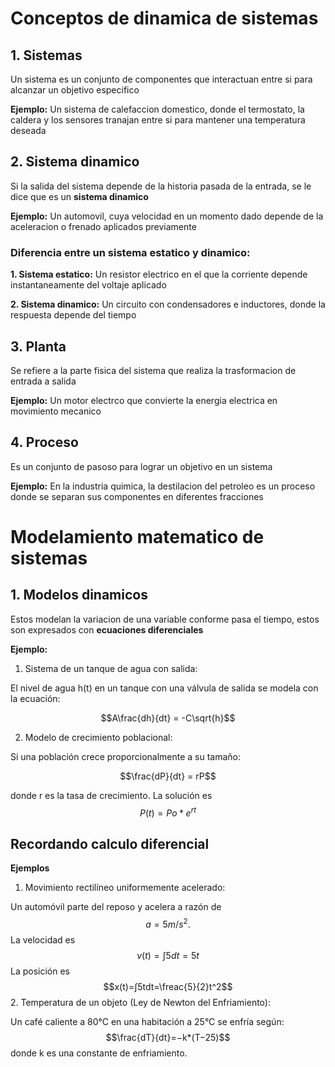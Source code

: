 # Conceptos de dinamica de sistemas
## 1. Sistemas
Un sistema es un conjunto de componentes que interactuan entre si para alcanzar un objetivo especifico

**Ejemplo:** Un sistema de calefaccion domestico, donde el termostato, la caldera y los sensores tranajan entre si para mantener una temperatura deseada
## 2. Sistema dinamico
Si la salida del sistema depende de la historia pasada de la entrada, se le dice que es un **sistema dinamico**

**Ejemplo:** Un automovil, cuya velocidad en un momento dado depende de la aceleracion o frenado aplicados previamente

### Diferencia entre un sistema estatico y dinamico:

**1. Sistema estatico:** Un resistor electrico en el que la corriente depende instantaneamente del voltaje aplicado

**2. Sistema dinamico:** Un circuito con condensadores e inductores, donde la respuesta depende del tiempo
## 3. Planta
Se refiere a la parte fisica del sistema que realiza la trasformacion de entrada a salida

**Ejemplo:** Un motor electrco que convierte la energia electrica en movimiento mecanico
## 4. Proceso
Es un conjunto de pasoso para lograr un objetivo en un sistema

**Ejemplo:** En la industria quimica, la destilacion del petroleo es un proceso donde se separan sus componentes en diferentes fracciones
# Modelamiento matematico de sistemas
## 1. Modelos dinamicos
Estos modelan la variacion de una variable conforme pasa el tiempo, estos son expresados con **ecuaciones diferenciales**

**Ejemplo:**

1. Sistema de un tanque de agua con salida:

El nivel de agua h(t) en un tanque con una válvula de salida se modela con la ecuación:

$$A\frac{dh}{dt} = -C\sqrt{h}$$

2. Modelo de crecimiento poblacional:

Si una población crece proporcionalmente a su tamaño:

$$\frac{dP}{dt} = rP$$

donde r es la tasa de crecimiento. La solución es $$P(t) = Po * e^{rt}$$
## Recordando calculo diferencial

**Ejemplos**

1. Movimiento rectilíneo uniformemente acelerado:

Un automóvil parte del reposo y acelera a razón de $$a=5 m/s^2.$$
La velocidad es $$v(t)=∫5dt=5t$$
La posición es $$x(t)=∫5tdt=\freac{5}{2}t^2$$
2. Temperatura de un objeto (Ley de Newton del Enfriamiento):

Un café caliente a 80°C en una habitación a 25°C se enfría según: $$\frac{dT}{dt}=−k*(T−25)$$
donde k es una constante de enfriamiento.
